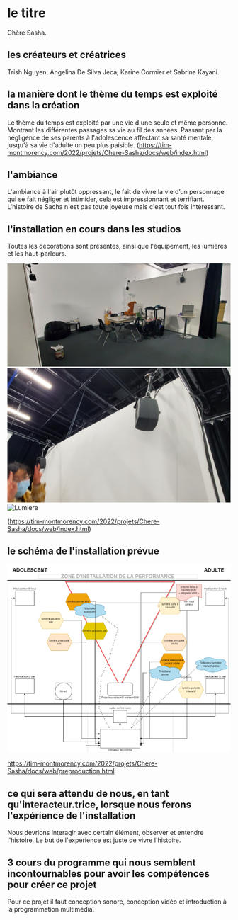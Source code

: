 
# le titre
Chère Sasha.

## les créateurs et créatrices
Trish Nguyen, Angelina De Silva Jeca, Karine Cormier et Sabrina Kayani.

## la manière dont le thème du temps est exploité dans la création
Le thème du temps est exploité par une vie d'une seule et même personne. Montrant les différentes passages sa vie au fil des années. Passant par la négligence de ses parents à l'adolescence affectant sa santé mentale, jusqu'à sa vie d'adulte un peu plus paisible.
(https://tim-montmorency.com/2022/projets/Chere-Sasha/docs/web/index.html)

## l'ambiance
L'ambiance à l'air plutôt oppressant, le fait de vivre la vie d’un personnage qui se fait négliger et intimider, cela est impressionnant et terrifiant. L'histoire de Sacha n'est pas toute joyeuse mais c'est tout fois intéressant.

## l'installation en cours dans les studios
Toutes les décorations sont présentes, ainsi que l'équipement, les lumières et les haut-parleurs. 

![Deco](medias/TIM_Chere-sasha_deco.png) ![Haut-parleur](images/haut-parleur.png) ![Lumière](images/lumière.png)

(https://tim-montmorency.com/2022/projets/Chere-Sasha/docs/web/index.html)

## le schéma de l'installation prévue
![Plan](images/plan.png)

https://tim-montmorency.com/2022/projets/Chere-Sasha/docs/web/preproduction.html

## ce qui sera attendu de nous, en tant qu'interacteur.trice, lorsque nous ferons l'expérience de l'installation
Nous devrions interagir avec certain élément, observer et entendre l'histoire. Le but de l'expérience est juste de vivre l'histoire.

## 3 cours du programme qui nous semblent incontournables pour avoir les compétences pour créer ce projet
Pour ce projet il faut conception sonore, conception vidéo et introduction à la programmation multimédia.
